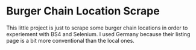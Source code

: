# Burger Chain Location Scrape

This little project is just to scrape some burger chain locations in order to experiement with BS4 and Selenium. I used Germany because their listing page is a bit more conventional than the local ones.
